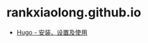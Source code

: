 # rankxiaolong.github.io

- [Hugo - 安装、设置及使用](https://blog.csdn.net/weixin_30952535/article/details/97155453)
